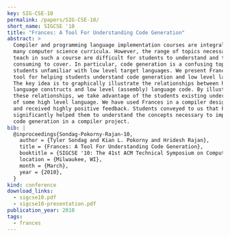 ```yaml
---
key: SIG-CSE-10
permalink: /papers/SIG-CSE-10/
short_name: SIGCSE '10
title: "Frances: A Tool For Understanding Code Generation"
abstract: >
  Compiler and programming language implementation courses are integral parts of
  many computer science curricula. However, the range of topics necessary to
  teach in such a course are difficult for students to understand and time
  consuming to cover. In particular, code generation is a confusing topic for
  students unfamiliar with low level target languages. We present Frances, a
  tool for helping students understand code generation and low level languages.
  The key idea is to graphically illustrate the relationships between high level
  language constructs and low level (assembly) language code. By illustrating
  these relationships, we take advantage of the students existing understanding
  of some high level language. We have used Frances in a compiler design course
  and received highly positive feedback. Students conveyed to us that Frances
  significantly helped them to understand the concepts necessary to implement
  code generation in a compiler project.
bib: |
  @inproceedings{Sondag-Pokorny-Rajan-10,
    author = {Tyler Sondag and Kian L. Pokorny and Hridesh Rajan},
    title = {Frances: A Tool For Understanding Code Generation},
    booktitle = {SIGCSE '10: The 41st ACM Technical Symposium on Computer Science Education},
    location = {Milwaukee, WI},
    month = {March},
    year = {2010},
  }
kind: conference
download_links:
  - sigcse10.pdf
  - sigcse10-presentation.pdf
publication_year: 2010
tags:
  - frances
---
```

